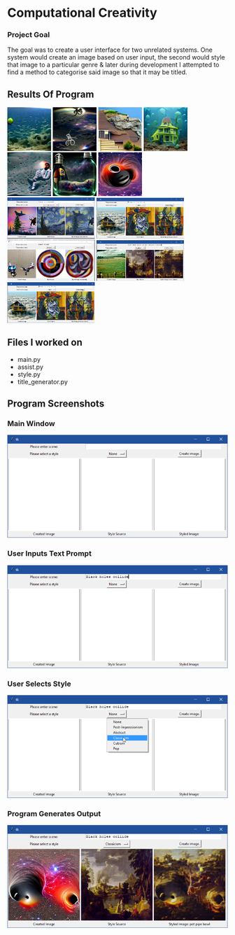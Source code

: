 # Computational Creativity

### Project Goal

The goal was to create a user interface for two unrelated systems. One system would create an image based on user input, the second would style that image to a particular genre & later during development I attempted to find a method to categorise said image so that it may be titled.

## Results Of Program

<p float="left">
  
  <img src="Produced Work/Variety Test/Ball in an ocean.png" width="100" />
  <img src="Produced Work/Variety Test/Bike in space.png" width="100" />
  <img src="Produced Work/Variety Test/Cliff on top of a house.png" width="100" />
  <img src="Produced Work/Variety Test/House under the sea.png" width="100" />
  <img src="Produced Work/Variety Test/Man on the moon.png" width="100" />
  
  <img src="Produced Work/Spontaneity & Originality Test/Space in a bottle 2.png" width="100" />
  
  <img src="Produced Work/Persistence Test/500 Iterations/black_hole 5.png" width="100" />
  
  <img src="Produced Work/Interaction Test/Juice on a moose.png" width="200" />
  <img src="Produced Work/Interaction Test/house in the clouds.png" width="200" />
  <img src="Produced Work/Interaction Test/Robot flying.png" width="200" />
  <img src="Produced Work/Interaction Test/Wide open field in mid century england.png" width="200" />
  <img src="Produced Work/Interaction Test/house in the clouds.png" width="200" />
  
  
  
  
   
</p>

## Files I worked on

* main.py
* assist.py
* style.py
* title_generator.py

## Program Screenshots

### Main Window
<p align="center">
  <img src="GitHub/Window.png">
</p>


### User Inputs Text Prompt
<p align="center">
  <img src="GitHub/UserInput.png">
</p>

### User Selects Style
<p align="center">
  <img src="GitHub/UserStyle.png">
</p>

### Program Generates Output
<p align="center">
  <img src="GitHub/WindowOutput.png">
</p>
